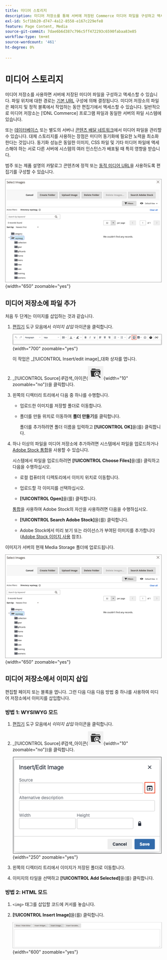 ```yaml
---
title: 미디어 스토리지
description: 미디어 저장소를 통해 서버에 저장된 Commerce 미디어 파일을 구성하고 액세스하는 방법에 대해 알아봅니다.
exl-id: 5cf1bb20-d747-4a12-8558-e167c229efe8
feature: Page Content, Media
source-git-commit: 7dae6b6d387c796c5ff472293c6590fabaa83e85
workflow-type: tm+mt
source-wordcount: '461'
ht-degree: 0%

---
```


# 미디어 스토리지

미디어 저장소를 사용하면 서버에 저장된 미디어 파일을 구성하고 액세스할 수 있습니다. 파일 위치에 대한 경로는 [기본 URL](../stores-purchase/store-urls.md) 구성에 의해 결정됩니다. 미디어 저장소의 파일은 페이지 및 정적 블록에서 작업하는 동안 편집기에서 액세스할 수 있습니다. 일반적으로 미디어 저장소는 [!DNL Commerce] 프로그램 파일과 동일한 서버의 파일 시스템에 있습니다.

또는 [데이터베이스](media-storage-database.md) 또는 별도의 서버나 [콘텐츠 배달 네트워크](media-storage-content-delivery-network.md)에서 미디어 파일을 관리할 수 있습니다. 대체 스토리지를 사용하는 장점은 미디어 동기화에 필요한 노력을 최소화한다는 것입니다. 동기화 성능은 동일한 이미지, CSS 파일 및 기타 미디어 파일에 액세스해야 하는 서로 다른 서버에 시스템의 여러 인스턴스가 배포될 때 특히 영향을 받습니다.

범주 또는 제품 설명의 카탈로그 콘텐츠에 정적 또는 [동적 미디어 URL](../catalog/catalog-urls.md#configure-catalog-media-url-format)을 사용하도록 편집기를 구성할 수 있습니다.

![[!DNL Commerce] 미디어 저장소](./assets/media-storage.png){width="650" zoomable="yes"}

## 미디어 저장소에 파일 추가

처음 두 단계는 이미지를 삽입하는 것과 같습니다.

1. [편집기](editor.md) 도구 모음에서 _이미지 삽입_ 아이콘을 클릭합니다.

   ![이미지 삽입 아이콘](./assets/editor-toolbar-image-button.png){width="700" zoomable="yes"}

   이 작업은 _[!UICONTROL Insert/edit image]_대화 상자를 엽니다.

1. _[!UICONTROL Source]_후_&#x200B;검색&#x200B;_아이콘(![검색 아이콘](./assets/media-gallery-icon-browse.png){width="10" zoomable="no"})을 클릭합니다.

1. 왼쪽의 디렉터리 트리에서 다음 중 하나를 수행합니다.

   - 업로드한 이미지를 저장할 폴더로 이동합니다.

   - 폴더를 만들 위치로 이동하여 **폴더 만들기**&#x200B;를 클릭합니다.

     폴더를 추가하려면 폴더 이름을 입력하고 **[!UICONTROL OK]**&#x200B;을(를) 클릭합니다.

1. 하나 이상의 파일을 미디어 저장소에 추가하려면 시스템에서 파일을 업로드하거나 [Adobe Stock 통합](adobe-stock.md)을 사용할 수 있습니다.

   시스템에서 파일을 업로드하려면 **[!UICONTROL Choose Files]**&#x200B;을(를) 클릭하고 다음을 수행하십시오.

   - 로컬 컴퓨터의 디렉토리에서 이미지 위치로 이동합니다.

   - 업로드할 각 이미지를 선택하십시오.

   - **[!UICONTROL Open]**&#x200B;을(를) 클릭합니다.

   [통합](adobe-stock.md)을 사용하여 Adobe Stock의 자산을 사용하려면 다음을 수행하십시오.

   - **[!UICONTROL Search Adobe Stock]**&#x200B;을(를) 클릭합니다.

   - Adobe Stock에서 미리 보기 또는 라이선스가 부여된 이미지를 추가합니다([Adobe Stock 이미지 사용](adobe-stock-manage.md) 참조).

이미지가 서버의 현재 Media Storage 폴더에 업로드됩니다.

![[!DNL Commerce] 미디어 저장소](./assets/media-storage.png){width="650" zoomable="yes"}

## 미디어 저장소에서 이미지 삽입

편집할 페이지 또는 블록을 엽니다. 그런 다음 다음 다음 방법 중 하나를 사용하여 미디어 저장소에서 이미지를 삽입합니다.

### 방법 1: WYSIWYG 모드

1. [편집기](editor.md) 도구 모음에서 _이미지 삽입_ 아이콘을 클릭합니다.

1. _[!UICONTROL Source]_후_&#x200B;검색&#x200B;_아이콘(![검색 아이콘](./assets/media-gallery-icon-browse.png){width="10" zoomable="no"})을 클릭합니다.

   ![검색 아이콘 선택](./assets/editor-dialog-insert-image.png){width="250" zoomable="yes"}

1. 왼쪽의 디렉터리 트리에서 이미지가 저장된 폴더로 이동합니다.

1. 이미지의 타일을 선택하고 **[!UICONTROL Add Selected]**&#x200B;을(를) 클릭합니다.

### 방법 2: HTML 모드

1. `<img>` 태그를 삽입할 코드에 커서를 놓습니다.

1. **[!UICONTROL Insert Image]**&#x200B;을(를) 클릭합니다.

   ![이미지 삽입(HTML 모드)](./assets/editor-html-mode-insert-image.png){width="600" zoomable="yes"}
